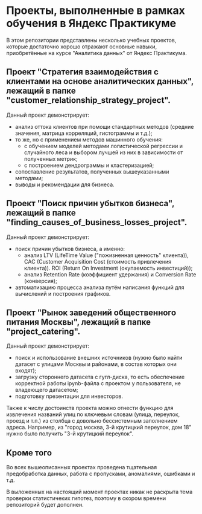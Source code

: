 # Проекты, выполненные в рамках обучения в Яндекс Практикуме

В этом репозитории представлены несколько учебных проектов, которые достаточно хорошо отражают основные навыки, приобретённые на курсе "Аналитика данных" от Яндекс Практикума.

## Проект "Стратегия взаимодействия с клиентами на основе аналитических данных", лежащий в папке "customer_relationship_strategy_project".

Данный проект демонстрирует:
- анализ оттока клиентов при помощи стандартных методов (средние значения, матрица корреляций, гистограммы и т.д.); 
- то же, но с применением методов машинного обучения:
    - с обучением моделей методами логистической регрессии и случайного леса и выбором лучшей из них в зависимости от полученных метрик;
    - с построением дендрограммы и кластеризацией;
- сопоставление результатов, полученных вышеуказанными методами;
- выводы и рекомендации для бизнеса.

## Проект "Поиск причин убытков бизнеса", лежащий в папке "finding_causes_of_business_losses_project".

Данный проект демонстрирует:
- поиск причин убытков бизнеса, а именно:
    - анализ LTV (LifeTime Value ("пожизненная ценность" клиента)), CAC (Customer Acquisition Cost (стоимость привлечения клиента)). ROI (Return On Investment (окупаемость инвестиций));
    - анализ Retention Rate (коэффициент удержания) и Conversion Rate (конверсия);
- автоматизацию процесса анализа путём написания функций для вычислений и построения графиков.    

## Проект "Рынок заведений общественного питания Москвы", лежащий в папке "project_catering".

Данный проект демонстрирует: 
- поиск и использование внешних источников (нужно было найти датасет с улицами Москвы и районами, в состав которых они входят);
- загрузку стороннего датасета с гугл-диска, то есть обеспечение корректной работы ipynb-файла с проектом у пользователя, не владеющего датасетом;
- подготовку презентации для инвесторов.

Также к числу достоинств проекта можно отнести функцию для извлечения названий улиц по ключевым словам (улица, переулок, проезд и т.п.) из столбца с довольно бессистемным заполнением адреса. Например, из "город москва, 3-й крутицкий переулок, дом 18" нужно было получить "3-й крутицкий переулок".

## Кроме того

Во всех вышеописанных проектах проведена тщательная предобработка данных, работа с пропусками, аномалиями, ошибками и т.д.

В выложенных на настоящий момент проектах никак не раскрыта тема проверки статистичеких гипотез, поэтому в скором времени репозиторий будет дополнен.
